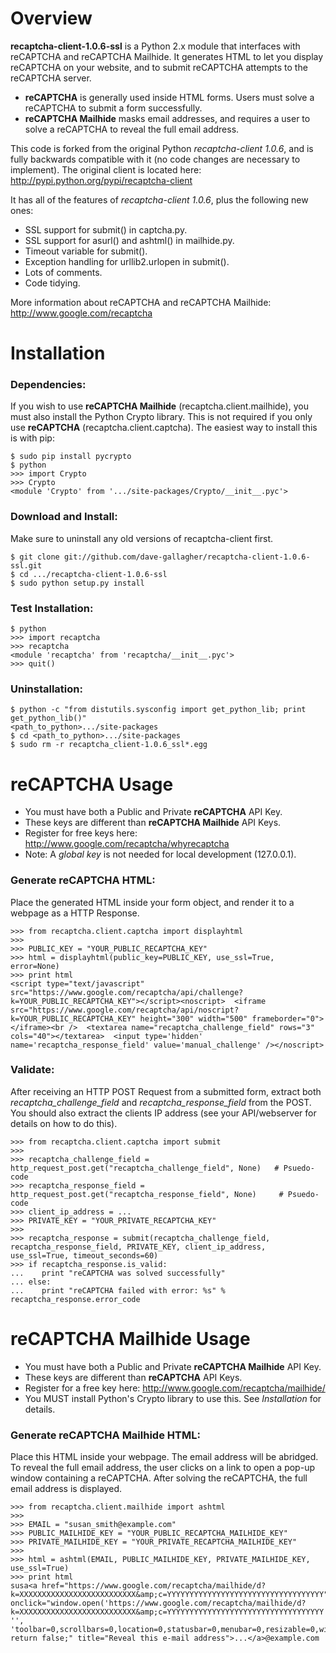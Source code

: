 # Overview #

**recaptcha-client-1.0.6-ssl** is a Python 2.x module that interfaces with reCAPTCHA and reCAPTCHA Mailhide. It generates HTML to let you display reCAPTCHA on your website, and to submit reCAPTCHA attempts to the reCAPTCHA server.

- **reCAPTCHA** is generally used inside HTML forms. Users must solve a reCAPTCHA to submit a form successfully.
- **reCAPTCHA Mailhide** masks email addresses, and requires a user to solve a reCAPTCHA to reveal the full email address.

This code is forked from the original Python *recaptcha-client 1.0.6*, and is fully backwards compatible with it (no code changes are necessary to implement). The original client is located here: http://pypi.python.org/pypi/recaptcha-client

It has all of the features of *recaptcha-client 1.0.6*, plus the following new ones:

- SSL support for submit() in captcha.py.
- SSL support for asurl() and ashtml() in mailhide.py.
- Timeout variable for submit().
- Exception handling for urllib2.urlopen in submit().
- Lots of comments.
- Code tidying.

More information about reCAPTCHA and reCAPTCHA Mailhide: http://www.google.com/recaptcha

# Installation #

### Dependencies: ###

If you wish to use **reCAPTCHA Mailhide** (recaptcha.client.mailhide), you must also install the Python Crypto library. This is not required if you only use **reCAPTCHA** (recaptcha.client.captcha). The easiest way to install this is with pip:

    $ sudo pip install pycrypto
    $ python
    >>> import Crypto
    >>> Crypto
    <module 'Crypto' from '.../site-packages/Crypto/__init__.pyc'>

### Download and Install: ###

Make sure to uninstall any old versions of recaptcha-client first.

    $ git clone git://github.com/dave-gallagher/recaptcha-client-1.0.6-ssl.git
    $ cd .../recaptcha-client-1.0.6-ssl
    $ sudo python setup.py install

### Test Installation: ###

    $ python
    >>> import recaptcha
    >>> recaptcha
    <module 'recaptcha' from 'recaptcha/__init__.pyc'>
    >>> quit()

### Uninstallation: ###
    
    $ python -c "from distutils.sysconfig import get_python_lib; print get_python_lib()"
    <path_to_python>.../site-packages
    $ cd <path_to_python>.../site-packages
    $ sudo rm -r recaptcha_client-1.0.6_ssl*.egg

# reCAPTCHA Usage #

- You must have both a Public and Private **reCAPTCHA** API Key.
- These keys are different than **reCAPTCHA Mailhide** API Keys.
- Register for free keys here: http://www.google.com/recaptcha/whyrecaptcha
- Note: A *global key* is not needed for local development (127.0.0.1).

### Generate reCAPTCHA HTML: ###

Place the generated HTML inside your form object, and render it to a webpage as a HTTP Response.

    >>> from recaptcha.client.captcha import displayhtml
    >>> 
    >>> PUBLIC_KEY = "YOUR_PUBLIC_RECAPTCHA_KEY"
    >>> html = displayhtml(public_key=PUBLIC_KEY, use_ssl=True, error=None)
    >>> print html
    <script type="text/javascript" src="https://www.google.com/recaptcha/api/challenge?k=YOUR_PUBLIC_RECAPTCHA_KEY"></script><noscript>  <iframe src="https://www.google.com/recaptcha/api/noscript?k=YOUR_PUBLIC_RECAPTCHA_KEY" height="300" width="500" frameborder="0"></iframe><br />  <textarea name="recaptcha_challenge_field" rows="3" cols="40"></textarea>  <input type='hidden' name='recaptcha_response_field' value='manual_challenge' /></noscript>

### Validate: ###

After receiving an HTTP POST Request from a submitted form, extract both *recaptcha_challenge_field* and *recaptcha_response_field* from the POST. You should also extract the clients IP address (see your API/webserver for details on how to do this).

    >>> from recaptcha.client.captcha import submit
    >>> 
    >>> recaptcha_challenge_field = http_request_post.get("recaptcha_challenge_field", None)   # Psuedo-code
    >>> recaptcha_response_field = http_request_post.get("recaptcha_response_field", None)     # Psuedo-code
    >>> client_ip_address = ...
    >>> PRIVATE_KEY = "YOUR_PRIVATE_RECAPTCHA_KEY"
    >>> 
    >>> recaptcha_response = submit(recaptcha_challenge_field, recaptcha_response_field, PRIVATE_KEY, client_ip_address, use_ssl=True, timeout_seconds=60)
    >>> if recaptcha_response.is_valid:
    ...    print "reCAPTCHA was solved successfully"
    ... else:
    ...    print "reCAPTCHA failed with error: %s" % recaptcha_response.error_code

# reCAPTCHA Mailhide Usage #

- You must have both a Public and Private **reCAPTCHA Mailhide** API Key.
- These keys are different than **reCAPTCHA** API Keys.
- Register for a free key here: http://www.google.com/recaptcha/mailhide/
- You MUST install Python's Crypto library to use this. See *Installation* for details.

### Generate reCAPTCHA Mailhide HTML: ###

Place this HTML inside your webpage. The email address will be abridged. To reveal the full email address, the user clicks on a link to open a pop-up window containing a reCAPTCHA. After solving the reCAPTCHA, the full email address is displayed.

    >>> from recaptcha.client.mailhide import ashtml
    >>> 
    >>> EMAIL = "susan_smith@example.com"
    >>> PUBLIC_MAILHIDE_KEY = "YOUR_PUBLIC_RECAPTCHA_MAILHIDE_KEY"
    >>> PRIVATE_MAILHIDE_KEY = "YOUR_PRIVATE_RECAPTCHA_MAILHIDE_KEY"
    >>> 
    >>> html = ashtml(EMAIL, PUBLIC_MAILHIDE_KEY, PRIVATE_MAILHIDE_KEY, use_ssl=True)
    >>> print html
    susa<a href="https://www.google.com/recaptcha/mailhide/d?k=XXXXXXXXXXXXXXXXXXXXXXXXXX&amp;c=YYYYYYYYYYYYYYYYYYYYYYYYYYYYYYYYYYY" onclick="window.open('https://www.google.com/recaptcha/mailhide/d?k=XXXXXXXXXXXXXXXXXXXXXXXXXX&amp;c=YYYYYYYYYYYYYYYYYYYYYYYYYYYYYYYYYYY', '', 'toolbar=0,scrollbars=0,location=0,statusbar=0,menubar=0,resizable=0,width=500,height=300'); return false;" title="Reveal this e-mail address">...</a>@example.com































